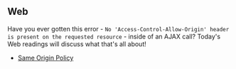 ## Web

Have you ever gotten this error - `No 'Access-Control-Allow-Origin' header is present on the requested resource` - inside of an AJAX call? Today's Web readings will discuss what that's all about!

* [Same Origin Policy](https://developer.mozilla.org/en-US/docs/Web/Security/Same-origin_policy)